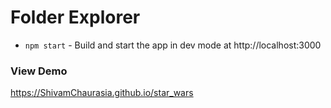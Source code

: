 # Folder Explorer
* `npm start` - Build and start the app in dev mode at http://localhost:3000

### View Demo
https://ShivamChaurasia.github.io/star_wars